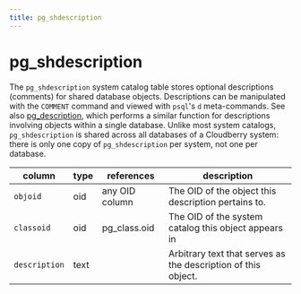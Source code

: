 ```yaml
---
title: pg_shdescription
---
```


# pg_shdescription

The `pg_shdescription` system catalog table stores optional descriptions (comments) for shared database objects. Descriptions can be manipulated with the `COMMENT` command and viewed with `psql`'s `d` meta-commands. See also [pg_description](./pg-description.md), which performs a similar function for descriptions involving objects within a single database. Unlike most system catalogs, `pg_shdescription` is shared across all databases of a Cloudberry system: there is only one copy of `pg_shdescription` per system, not one per database.

|column|type|references|description|
|------|----|----------|-----------|
|`objoid`|oid|any OID column|The OID of the object this description pertains to.|
|`classoid`|oid|pg_class.oid|The OID of the system catalog this object appears in|
|`description`|text| |Arbitrary text that serves as the description of this object.|
